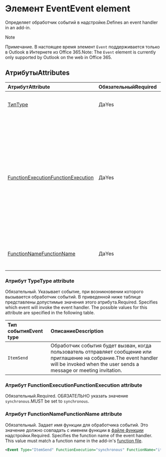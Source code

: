 # <a name="event-element"></a><span data-ttu-id="8409f-101">Элемент Event</span><span class="sxs-lookup"><span data-stu-id="8409f-101">Event element</span></span>

<span data-ttu-id="8409f-102">Определяет обработчик событий в надстройке.</span><span class="sxs-lookup"><span data-stu-id="8409f-102">Defines an event handler in an add-in.</span></span>

> [!NOTE] 
> <span data-ttu-id="8409f-103">Примечание. В настоящее время элемент `Event` поддерживается только в Outlook в Интернете из Office 365.</span><span class="sxs-lookup"><span data-stu-id="8409f-103">Note: The `Event` element is currently only supported by Outlook on the web in Office 365.</span></span>

## <a name="attributes"></a><span data-ttu-id="8409f-104">Атрибуты</span><span class="sxs-lookup"><span data-stu-id="8409f-104">Attributes</span></span>

|  <span data-ttu-id="8409f-105">Атрибут</span><span class="sxs-lookup"><span data-stu-id="8409f-105">Attribute</span></span>  |  <span data-ttu-id="8409f-106">Обязательный</span><span class="sxs-lookup"><span data-stu-id="8409f-106">Required</span></span>  |  <span data-ttu-id="8409f-107">Описание</span><span class="sxs-lookup"><span data-stu-id="8409f-107">Description</span></span>  |
|:-----|:-----|:-----|
|  [<span data-ttu-id="8409f-108">Тип</span><span class="sxs-lookup"><span data-stu-id="8409f-108">Type</span></span>](#type-attribute)  |  <span data-ttu-id="8409f-109">Да</span><span class="sxs-lookup"><span data-stu-id="8409f-109">Yes</span></span>  | <span data-ttu-id="8409f-110">Задает обрабатываемое событие.</span><span class="sxs-lookup"><span data-stu-id="8409f-110">Specifies the event to handle.</span></span> |
|  [<span data-ttu-id="8409f-111">FunctionExecution</span><span class="sxs-lookup"><span data-stu-id="8409f-111">FunctionExecution</span></span>](#functionexecution-attribute)  |  <span data-ttu-id="8409f-112">Да</span><span class="sxs-lookup"><span data-stu-id="8409f-112">Yes</span></span>  | <span data-ttu-id="8409f-p101">Задает способ выполнения обработчика событий (асинхронное или синхронное). В настоящее время поддерживаются только синхронные обработчики событий.</span><span class="sxs-lookup"><span data-stu-id="8409f-p101">Specifies the execution style for the event handler, asynchronous or synchronous. Currently only synchronous event handlers are supported.</span></span> |
|  [<span data-ttu-id="8409f-115">FunctionName</span><span class="sxs-lookup"><span data-stu-id="8409f-115">FunctionName</span></span>](#functionname-attribute)  |  <span data-ttu-id="8409f-116">Да</span><span class="sxs-lookup"><span data-stu-id="8409f-116">Yes</span></span>  | <span data-ttu-id="8409f-117">Задает имя функции для обработчика событий.</span><span class="sxs-lookup"><span data-stu-id="8409f-117">Specifies the function name for the event handler.</span></span> |

### <a name="type-attribute"></a><span data-ttu-id="8409f-118">Атрибут Type</span><span class="sxs-lookup"><span data-stu-id="8409f-118">Type attribute</span></span>

<span data-ttu-id="8409f-p102">Обязательный. Указывает событие, при возникновении которого вызывается обработчик событий. В приведенной ниже таблице представлены допустимые значения этого атрибута.</span><span class="sxs-lookup"><span data-stu-id="8409f-p102">Required. Specifies which event will invoke the event handler. The possible values for this attribute are specified in the following table.</span></span>

|  <span data-ttu-id="8409f-122">Тип события</span><span class="sxs-lookup"><span data-stu-id="8409f-122">Event type</span></span>  |  <span data-ttu-id="8409f-123">Описание</span><span class="sxs-lookup"><span data-stu-id="8409f-123">Description</span></span>  |
|:-----|:-----|
|  `ItemSend`  |  <span data-ttu-id="8409f-124">Обработчик события будет вызван, когда пользователь отправляет сообщение или приглашение на собрание.</span><span class="sxs-lookup"><span data-stu-id="8409f-124">The event handler will be invoked when the user sends a message or meeting invitation.</span></span>  |

### <a name="functionexecution-attribute"></a><span data-ttu-id="8409f-125">Атрибут FunctionExecution</span><span class="sxs-lookup"><span data-stu-id="8409f-125">FunctionExecution attribute</span></span>

<span data-ttu-id="8409f-126">Обязательный.</span><span class="sxs-lookup"><span data-stu-id="8409f-126">Required.</span></span> <span data-ttu-id="8409f-127">ОБЯЗАТЕЛЬНО указать значение `synchronous`.</span><span class="sxs-lookup"><span data-stu-id="8409f-127">MUST be set to `synchronous`.</span></span>

### <a name="functionname-attribute"></a><span data-ttu-id="8409f-128">Атрибут FunctionName</span><span class="sxs-lookup"><span data-stu-id="8409f-128">FunctionName attribute</span></span>

<span data-ttu-id="8409f-p104">Обязательный. Задает имя функции для обработчика событий. Это значение должно совпадать с именем функции в [файле функции](functionfile.md)  надстройки.</span><span class="sxs-lookup"><span data-stu-id="8409f-p104">Required. Specifies the function name of the event handler. This value must match a function name in the add-in's [function file](functionfile.md).</span></span>

```xml
<Event Type="ItemSend" FunctionExecution="synchronous" FunctionName="itemSendHandler" /> 
```